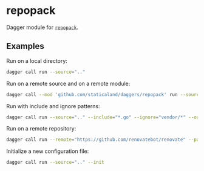 # repopack

Dagger module for [`repopack`](https://github.com/yamadashy/repopack).

## Examples

Run on a local directory:

```sh
dagger call run --source=".."
```

Run on a remote source and on a remote module:

```sh
dagger call --mod 'github.com/staticaland/daggers/repopack' run --source='https://github.com/renovatebot/renovate.git' --path='docs/usage'
```

Run with include and ignore patterns:

```sh
dagger call run --source=".." --include="*.go" --ignore="vendor/*" --output="output.zip"
```

Run on a remote repository:

```sh
dagger call run --remote="https://github.com/renovatebot/renovate" --path="docs/usage"
```

Initialize a new configuration file:

```sh
dagger call run --source=".." --init
```
